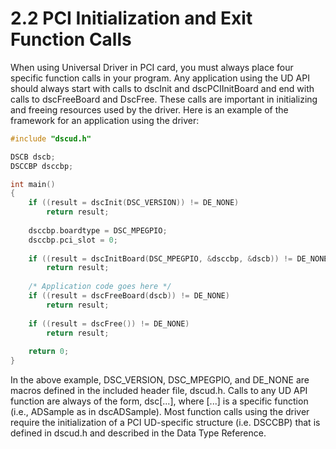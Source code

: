 # 2.2 PCI Initialization and Exit Function Calls

When using Universal Driver in PCI card, you must always place four specific function calls in your program. Any application using the UD API should always start with calls to dscInit and dscPCIInitBoard and end with calls to dscFreeBoard and DscFree. These calls are important in initializing and freeing resources used by the driver. Here is an example of the framework for an application using the driver:

```c
#include "dscud.h"

DSCB dscb;
DSCCBP dsccbp;

int main()
{
    if ((result = dscInit(DSC_VERSION)) != DE_NONE)
        return result;
        
    dsccbp.boardtype = DSC_MPEGPIO;
    dsccbp.pci_slot = 0;
    
    if ((result = dscInitBoard(DSC_MPEGPIO, &dsccbp, &dscb)) != DE_NONE)
        return result;
        
    /* Application code goes here */
    if ((result = dscFreeBoard(dscb)) != DE_NONE)
        return result;
        
    if ((result = dscFree()) != DE_NONE)
        return result;
        
    return 0;
}
```

In the above example, DSC\_VERSION, DSC\_MPEGPIO, and DE\_NONE are macros defined in the included header file, dscud.h. Calls to any UD API function are always of the form, dsc\[...\], where \[...\] is a specific function \(i.e., ADSample as in dscADSample\). Most function calls using the driver require the initialization of a PCI UD-specific structure \(i.e. DSCCBP\) that is defined in dscud.h and described in the Data Type Reference.

